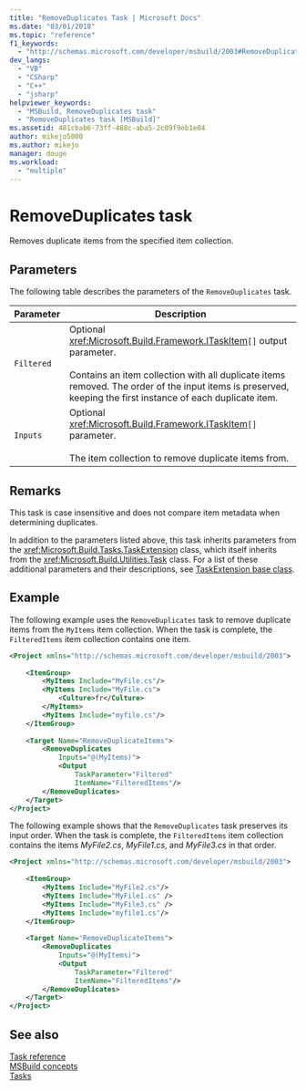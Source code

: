```yaml
---
title: "RemoveDuplicates Task | Microsoft Docs"
ms.date: "03/01/2018"
ms.topic: "reference"
f1_keywords: 
  - "http://schemas.microsoft.com/developer/msbuild/2003#RemoveDuplicates"
dev_langs: 
  - "VB"
  - "CSharp"
  - "C++"
  - "jsharp"
helpviewer_keywords: 
  - "MSBuild, RemoveDuplicates task"
  - "RemoveDuplicates task [MSBuild]"
ms.assetid: 481cbab6-73ff-488c-aba5-2c09f9eb1e04
author: mikejo5000
ms.author: mikejo
manager: douge
ms.workload: 
  - "multiple"
---
```

# RemoveDuplicates task
Removes duplicate items from the specified item collection.  
  
## Parameters  
 The following table describes the parameters of the `RemoveDuplicates` task.  
  
|Parameter|Description|  
|---------------|-----------------|  
|`Filtered`|Optional <xref:Microsoft.Build.Framework.ITaskItem>`[]` output parameter.<br /><br /> Contains an item collection with all duplicate items removed. The order of the input items is preserved, keeping the first instance of each duplicate item.|  
|`Inputs`|Optional <xref:Microsoft.Build.Framework.ITaskItem>`[]` parameter.<br /><br /> The item collection to remove duplicate items from.|  
  
## Remarks  
 This task is case insensitive and does not compare item metadata when determining duplicates.  
  
 In addition to the parameters listed above, this task inherits parameters from the <xref:Microsoft.Build.Tasks.TaskExtension> class, which itself inherits from the <xref:Microsoft.Build.Utilities.Task> class. For a list of these additional parameters and their descriptions, see [TaskExtension base class](../msbuild/taskextension-base-class.md).  
  
## Example  
 The following example uses the `RemoveDuplicates` task to remove duplicate items from the `MyItems` item collection. When the task is complete, the `FilteredItems` item collection contains one item.  
  
```xml  
<Project xmlns="http://schemas.microsoft.com/developer/msbuild/2003">  
  
    <ItemGroup>  
        <MyItems Include="MyFile.cs"/>  
        <MyItems Include="MyFile.cs">  
            <Culture>fr</Culture>  
        </MyItems>  
        <MyItems Include="myfile.cs"/>  
    </ItemGroup>  
  
    <Target Name="RemoveDuplicateItems">  
        <RemoveDuplicates  
            Inputs="@(MyItems)">  
            <Output  
                TaskParameter="Filtered"  
                ItemName="FilteredItems"/>  
        </RemoveDuplicates>  
    </Target>  
</Project>  
```  

 The following example shows that the `RemoveDuplicates` task preserves its input order. When the task is complete, the `FilteredItems` item collection contains the items *MyFile2.cs*, *MyFile1.cs*, and *MyFile3.cs* in that order.  
  
```xml  
<Project xmlns="http://schemas.microsoft.com/developer/msbuild/2003">  
  
    <ItemGroup>  
        <MyItems Include="MyFile2.cs"/>  
        <MyItems Include="MyFile1.cs" />  
        <MyItems Include="MyFile3.cs" />  
        <MyItems Include="myfile1.cs"/>  
    </ItemGroup>  
  
    <Target Name="RemoveDuplicateItems">  
        <RemoveDuplicates  
            Inputs="@(MyItems)">  
            <Output  
                TaskParameter="Filtered"  
                ItemName="FilteredItems"/>  
        </RemoveDuplicates>  
    </Target>  
</Project>  
```  

## See also  
 [Task reference](../msbuild/msbuild-task-reference.md)   
 [MSBuild concepts](../msbuild/msbuild-concepts.md)   
 [Tasks](../msbuild/msbuild-tasks.md)
